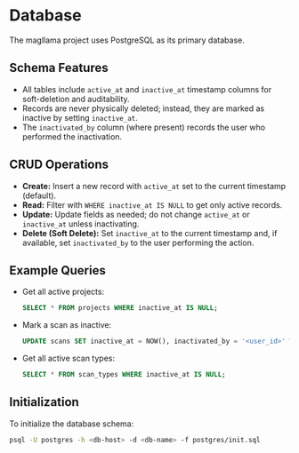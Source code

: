 # Database

The magllama project uses PostgreSQL as its primary database.

## Schema Features

- All tables include `active_at` and `inactive_at` timestamp columns for soft-deletion and auditability.
- Records are never physically deleted; instead, they are marked as inactive by setting `inactive_at`.
- The `inactivated_by` column (where present) records the user who performed the inactivation.

## CRUD Operations

- **Create:** Insert a new record with `active_at` set to the current timestamp (default).
- **Read:** Filter with `WHERE inactive_at IS NULL` to get only active records.
- **Update:** Update fields as needed; do not change `active_at` or `inactive_at` unless inactivating.
- **Delete (Soft Delete):** Set `inactive_at` to the current timestamp and, if available, set `inactivated_by` to the user performing the action.

## Example Queries

- Get all active projects:
  ```sql
  SELECT * FROM projects WHERE inactive_at IS NULL;
  ```

- Mark a scan as inactive:
  ```sql
  UPDATE scans SET inactive_at = NOW(), inactivated_by = '<user_id>' WHERE id = '<scan_id>';
  ```

- Get all active scan types:
  ```sql
  SELECT * FROM scan_types WHERE inactive_at IS NULL;
  ```

## Initialization

To initialize the database schema:

```bash
psql -U postgres -h <db-host> -d <db-name> -f postgres/init.sql
```
